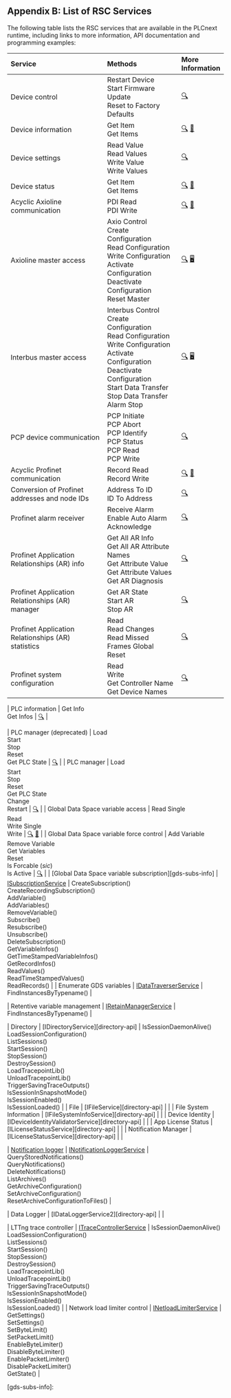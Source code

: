 ## Appendix B: List of RSC Services

The following table lists the RSC services that are available in the PLCnext runtime, including links to more information, API documentation and programming examples:

| Service | Methods | More<br/>Information |
|:--------|:------|:--------|
| Device control | Restart Device<br/>Start Firmware Update<br/>Reset to Factory Defaults | [🔍][device-control-api] |
| Device information | Get Item<br/>Get Items | [🔍][device-info-api] [📄][device-info-info] |
| Device settings | Read Value<br/>Read Values<br/>Write Value<br/>Write Values | [🔍][device-settings-api]  |
| Device status | Get Item<br/>Get Items | [🔍][device-status-api] [📄][device-status-info] |
| Acyclic Axioline communication | PDI Read <br/>PDI Write | [🔍][ax-acyclic-comms-api] [📄][ax-acyclic-comms-info] |
| Axioline master access | Axio Control<br/>Create Configuration<br/>Read Configuration<br/>Write Configuration<br/>Activate Configuration<br/>Deactivate Configuration<br/>Reset Master | [🔍][ax-master-api] [🖥][ax-master-ex] |
| Interbus master access | Interbus Control<br/>Create Configuration<br/>Read Configuration<br/>Write Configuration<br/>Activate Configuration<br/>Deactivate Configuration<br/>Start Data Transfer<br/>Stop Data Transfer<br/>Alarm Stop | [🔍][interbus-master-api] [🖥][interbus-master-ex] |
| PCP device communication | PCP Initiate<br/>PCP Abort<br/>PCP Identify<br/>PCP Status<br/>PCP Read<br/>PCP Write | [🔍][pcp-api] |
| Acyclic Profinet communication | Record Read<br/>Record Write | [🔍][pn-acyclic-comms-api] [📄][pn-acyclic-comms-info] |
| Conversion of Profinet addresses and node IDs | Address To ID<br/>ID To Address | [🔍][pn-addr-api] |
| Profinet alarm receiver | Receive Alarm<br/>Enable Auto Alarm Acknowledge | [🔍][pn-alarm-api] |
| Profinet Application Relationships (AR) info | Get All AR Info<br/>Get All AR Attribute Names<br/>Get Attribute Value<br/>Get Attribute Values<br/>Get AR Diagnosis | [🔍][pn-ar-data-api] |
| Profinet Application Relationships (AR) manager | Get AR State<br/>Start AR<br/>Stop AR | [🔍][pn-ar-mngmnt-api] |
| Profinet Application Relationships (AR) statistics | Read<br/>Read Changes<br/>Read Missed Frames Global<br/>Reset | [🔍][pn-ar-stats-api] |
| Profinet system configuration | Read<br/>Write<br/>Get Controller Name<br/>Get Device Names | [🔍][pn-config-api] |

| PLC information | Get Info<br/>Get Infos | [🔍][plc-info-api] |

| PLC manager (deprecated) | Load<br/>Start<br/>Stop<br/>Reset<br/>Get PLC State | [🔍][plc-mngr-api] |
| PLC manager | Load<br/>Start<br/>Stop<br/>Reset<br/>Get PLC State<br/>Change<br/>Restart | [🔍][plc-mngr2-api] |
| Global Data Space variable access | Read Single<br/>Read<br/>Write Single<br/>Write | [🔍][gds-access-api] [📄][gds-access-info] |
| Global Data Space variable force control | Add Variable<br/>Remove Variable<br/>Get Variables<br/>Reset<br/>Is Forcable (_sic_)<br/>Is Active | [🔍][gds-force-api] |
| [Global Data Space variable subscription][gds-subs-info] | [ISubscriptionService][gds-subs-api] | CreateSubscription()<br/>CreateRecordingSubscription()<br/>AddVariable()<br/>AddVariables()<br/>RemoveVariable()<br/>Subscribe()<br/>Resubscribe()<br/>Unsubscribe()<br/>DeleteSubscription()<br/>GetVariableInfos()<br/>GetTimeStampedVariableInfos()<br/>GetRecordInfos()<br/>ReadValues()<br/>ReadTimeStampedValues()<br/>ReadRecords() |
| Enumerate GDS variables | [IDataTraverserService][gds-traverse-api] | FindInstancesByTypename() |

| Retentive variable management | [IRetainManagerService][gds-traverse-api] | FindInstancesByTypename() |

| Directory  | [IDirectoryService][directory-api] | IsSessionDaemonAlive()<br/>LoadSessionConfiguration()<br/>ListSessions()<br/>StartSession()<br/>StopSession()<br/>DestroySession()<br/>LoadTracepointLib()<br/>UnloadTracepointLib()<br/>TriggerSavingTraceOutputs()<br/>IsSessionInSnapshotMode()<br/>IsSessionEnabled()<br/>IsSessionLoaded() |
| File  | [IFileService][directory-api] | |
| File System Information  | [IFileSystemInfoService][directory-api] | |
| Device Identity  | [IDeviceIdentityValidatorService][directory-api] | |
| App License Status  | [ILicenseStatusService][directory-api] | |
| Notification Manager  | [ILicenseStatusService][directory-api] | |

| [Notification logger][notifications-info] | [INotificationLoggerService][notifications-api] | QueryStoredNotifications()<br/>QueryNotifications()<br/>DeleteNotifications()<br/>ListArchives()<br/>GetArchiveConfiguration()<br/>SetArchiveConfiguration()<br/>ResetArchiveConfigurationToFiles() |

| Data Logger | [IDataLoggerService2][directory-api] | |

| LTTng trace controller | [ITraceControllerService][trace-api] | IsSessionDaemonAlive()<br/>LoadSessionConfiguration()<br/>ListSessions()<br/>StartSession()<br/>StopSession()<br/>DestroySession()<br/>LoadTracepointLib()<br/>UnloadTracepointLib()<br/>TriggerSavingTraceOutputs()<br/>IsSessionInSnapshotMode()<br/>IsSessionEnabled()<br/>IsSessionLoaded() |
| Network load limiter control | [INetloadLimiterService][netload-limiter-api] | GetSettings()<br/>SetSettings()<br/>SetByteLimit()<br/>SetPacketLimit()<br/>EnableByteLimiter()<br/>DisableByteLimiter()<br/>EnablePacketLimiter()<br/>DisablePacketLimiter()<br/>GetState() |


[device-control-api]: https://api.plcnext.help/api_docs_2021-0-LTS/classArp_1_1Device_1_1Interface_1_1Services_1_1IDeviceControlService.html "API description"

[device-info-info]: http://plcnext-infocenter.s3-website.eu-central-1.amazonaws.com/PLCnext_Technology_InfoCenter/PLCnext_Technology_InfoCenter/Service_Components/Remote_Service_Calls_RSC/RSC_device_interface_services.htm#ideviceinfoserv

[device-info-api]: https://api.plcnext.help/api_docs_2021-0-LTS/classArp_1_1Device_1_1Interface_1_1Services_1_1IDeviceInfoService.html "API description"

[device-settings-api]: https://api.plcnext.help/api_docs_2021-0-LTS/classArp_1_1Device_1_1Interface_1_1Services_1_1IDeviceSettingsService.html "API description"

[device-status-info]: http://plcnext-infocenter.s3-website.eu-central-1.amazonaws.com/PLCnext_Technology_InfoCenter/PLCnext_Technology_InfoCenter/Service_Components/Remote_Service_Calls_RSC/RSC_device_interface_services.htm#idevicestatusse

[device-status-api]: https://api.plcnext.help/api_docs_2021-0-LTS/classArp_1_1Device_1_1Interface_1_1Services_1_1IDeviceStatusService.html "API description"

[device-status-api]: http://plcnext-infocenter.s3-website.eu-central-1.amazonaws.com/PLCnext_API_Documentation/html/classArp_1_1Device_1_1Interface_1_1Services_1_1IDeviceStatusService.html "API description"

[netload-limiter-api]: http://plcnext-infocenter.s3-website.eu-central-1.amazonaws.com/PLCnext_API_Documentation/html/classArp_1_1Hardware_1_1Nim_1_1Services_1_1INetloadLimiterService.html "API description"

[ax-acyclic-comms-info]: https://www.plcnext.help/te/Service_Components/Remote_Service_Calls_RSC/RSC_Axioline_Services.htm#IAcyclicCommunicationService

[ax-acyclic-comms-api]: https://api.plcnext.help/api_docs_2021-0-LTS/classArp_1_1Io_1_1Axioline_1_1Services_1_1IAcyclicCommunicationService.html "API description"

[ax-master-api]: https://api.plcnext.help/api_docs_2021-0-LTS/classArp_1_1Io_1_1Axioline_1_1Services_1_1IAxioMasterService.html "API description"

[ax-master-ex]: https://github.com/PLCnext/BusConductor "Programming example"

[interbus-master-api]: https://api.plcnext.help/api_docs_2021-0-LTS/classArp_1_1Io_1_1Interbus_1_1Services_1_1IInterbusMasterService.html "API description"

[interbus-master-ex]: https://github.com/PLCnext/BusConductor "Programming example"

[pcp-api]: https://api.plcnext.help/api_docs_2021-0-LTS/classArp_1_1Io_1_1Interbus_1_1Services_1_1IPcpService.html "API description"

[pn-acyclic-comms-info]: http://plcnext-infocenter.s3-website.eu-central-1.amazonaws.com/PLCnext_Technology_InfoCenter/PLCnext_Technology_InfoCenter/Service_Components/Remote_Service_Calls_RSC/RSC_PROFINET_Services.htm

[pn-acyclic-comms-api]: https://api.plcnext.help/api_docs_2021-0-LTS/classArp_1_1Io_1_1ProfinetStack_1_1Controller_1_1Services_1_1IAcyclicCommunicationService.html "API description"

[pn-addr-api]: https://api.plcnext.help/api_docs_2021-0-LTS/classArp_1_1Io_1_1ProfinetStack_1_1Controller_1_1Services_1_1IAddressConversionService.html "API description"

[pn-alarm-api]: https://api.plcnext.help/api_docs_2021-0-LTS/classArp_1_1Io_1_1ProfinetStack_1_1Controller_1_1Services_1_1IAlarmService.html "API description"

[pn-ar-data-api]: https://api.plcnext.help/api_docs_2021-0-LTS/classArp_1_1Io_1_1ProfinetStack_1_1Controller_1_1Services_1_1IArDataService.html "API description"

[pn-ar-mngmnt-api]: https://api.plcnext.help/api_docs_2021-0-LTS/classArp_1_1Io_1_1ProfinetStack_1_1Controller_1_1Services_1_1IArManagementService.html "API description"

[pn-ar-stats-api]: https://api.plcnext.help/api_docs_2021-0-LTS/classArp_1_1Io_1_1ProfinetStack_1_1Controller_1_1Services_1_1IArStatisticService.html "API description"

[pn-config-api]: https://api.plcnext.help/api_docs_2021-0-LTS/classArp_1_1Io_1_1ProfinetStack_1_1System_1_1Services_1_1IConfigurationService.html "API description"

[plc-info-api]: https://api.plcnext.help/api_docs_2021-0-LTS/classArp_1_1Plc_1_1Domain_1_1Services_1_1IPlcInfoService.html "API description"

[plc-mngr-api]: https://api.plcnext.help/api_docs_2021-0-LTS/classArp_1_1Plc_1_1Domain_1_1Services_1_1IPlcManagerService.html "API description"

[plc-mngr2-api]: https://api.plcnext.help/api_docs_2021-0-LTS/classArp_1_1Plc_1_1Domain_1_1Services_1_1IPlcManagerService2.html "API description"

[gds-access-info]: http://plcnext-infocenter.s3-website.eu-central-1.amazonaws.com/PLCnext_Technology_InfoCenter/PLCnext_Technology_InfoCenter/Service_Components/Remote_Service_Calls_RSC/RSC_GDS_services.htm#idataaccessserv

[gds-access-api]: https://api.plcnext.help/api_docs_2021-0-LTS/classArp_1_1Plc_1_1Gds_1_1Services_1_1IDataAccessService.html "API description"

[gds-force-api]: https://api.plcnext.help/api_docs_2021-0-LTS/classArp_1_1Plc_1_1Gds_1_1Services_1_1IForceService.html "API description"

[gds-subs-info]: 

[gds-subs-api]: https://api.plcnext.help/api_docs_2021-0-LTS/classArp_1_1Plc_1_1Gds_1_1Services_1_1ISubscriptionService.html "API description"

[gds-traverse-api]: https://api.plcnext.help/api_docs_2021-0-LTS/classArp_1_1Plc_1_1Meta_1_1Services_1_1IDataTraverserService.html "API description"

[notifications-info]: http://plcnext-infocenter.s3-website.eu-central-1.amazonaws.com/PLCnext_Technology_InfoCenter/PLCnext_Technology_InfoCenter/Service_Components/Remote_Service_Calls_RSC/Querying_notifications_via_RSC.htm

[notifications-api]: https://api.plcnext.help/api_docs_2021-0-LTS/classArp_1_1Services_1_1NotificationLogger_1_1Services_1_1INotificationLoggerService.html "API description"

[trace-api]: https://api.plcnext.help/api_docs_2021-0-LTS/classArp_1_1Services_1_1TraceController_1_1Services_1_1ITraceControllerService.html "API description"
